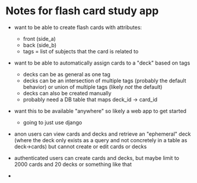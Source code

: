 # Notes for flash card study app

* want to be able to create flash cards with attributes:
  * front (side_a)
  * back (side_b)
  * tags = list of subjects that the card is related to

* want to be able to automatically assign cards to a "deck" based on tags
  * decks can be as general as one tag
  * decks can be an intersection of multiple tags (probably the default behavior) or union of multiple tags (likely _not_ the default)
  * decks can also be created manually
  * probably need a DB table that maps deck_id -> card_id

* want this to be available "anywhere" so likely a web app to get started
  * going to just use django

* anon users can view cards and decks and retrieve an "ephemeral" deck (where the deck only exists as a query and not concretely in a table as deck->cards) but cannot create or edit cards or decks
* authenticated users can create cards and decks, but maybe limit to 2000 cards and 20 decks or something like that
* 

